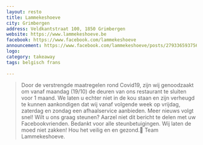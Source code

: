 ```yaml
---
layout: resto
title: Lammekeshoeve
city: Grimbergen
address: Veldkantstraat 100, 1850 Grimbergen
website: https://www.lammekeshoeve.be
facebook: https://www.facebook.com/lammekeshoeve
announcement: https://www.facebook.com/lammekeshoeve/posts/2793365937564284
logo: 
category: takeaway
tags: belgisch frans
  
---
```


> Door de verstrengde maatregelen rond Covid19, zijn wij genoodzaakt om vanaf maandag (19/10) de deuren van ons restaurant te sluiten voor 1 maand. We laten u echter niet in de kou staan en zijn verheugd te kunnen aankondigen dat wij vanaf volgende week op vrijdag, zaterdag en zondag een afhaalservice aanbieden. Meer nieuws volgt snel! Wilt u ons graag steunen? Aarzel niet dit bericht te delen met uw Facebookvrienden. Bedankt voor alle steunbetuigingen. Wij laten de moed niet zakken! Hou het veilig en en gezond.🙏 Team Lammekeshoeve.
